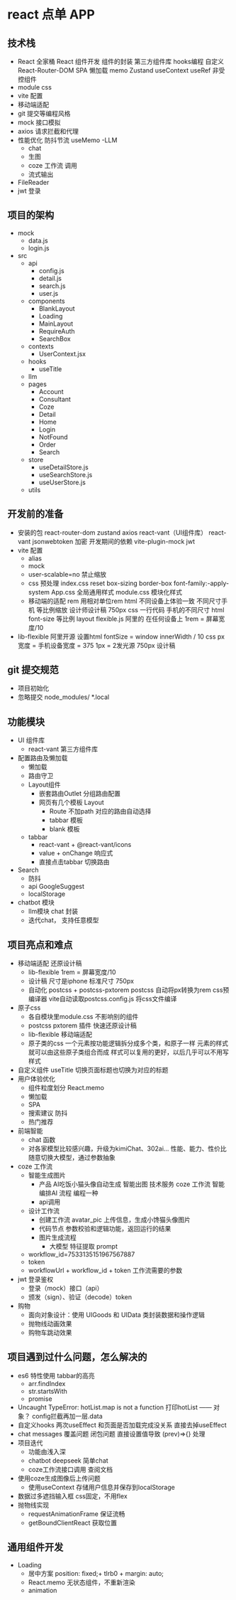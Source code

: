 # react 点单 APP

## 技术栈
- React 全家桶
    React 组件开发
    组件的封装
    第三方组件库
    hooks编程 自定义
    React-Router-DOM
      SPA
      懒加载
    memo
    Zustand
    useContext
    useRef 非受控组件
- module css
- vite 配置
- 移动端适配
- git 提交等编程风格
- mock 接口模拟
- axios 请求拦截和代理
- 性能优化
  防抖节流
  useMemo
-LLM
  - chat
  - 生图
  - coze 工作流 调用
  - 流式输出
- FileReader
- jwt 登录

## 项目的架构
- mock
  - data.js
  - login.js
- src
  - api
    - config.js
    - detail.js
    - search.js
    - user.js
  - components
    - BlankLayout
    - Loading
    - MainLayout
    - RequireAuth
    - SearchBox
  - contexts
    - UserContext.jsx
  - hooks
    - useTitle
  - llm
  - pages
    - Account
    - Consultant
    - Coze
    - Detail
    - Home
    - Login
    - NotFound
    - Order
    - Search
  - store
    - useDetailStore.js
    - useSearchStore.js
    - useUserStore.js
  - utils

## 开发前的准备
- 安装的包
    react-router-dom zustand axios 
      react-vant（UI组件库）
    react-vant
    jsonwebtoken 加密
    开发期间的依赖
    vite-plugin-mock jwt 
- vite 配置
  - alias
  - mock
  - user-scalable=no 禁止缩放
  - css 预处理
      index.css reset
      box-sizing border-box  font-family:-apply-system
      App.css  全局通用样式
      module.css  模块化样式
  - 移动端的适配 rem
      用相对单位rem html
      不同设备上体验一致
      不同尺寸手机 等比例缩放
      设计师设计稿 750px 
      css 一行代码  手机的不同尺寸 html font-size 等比例
      layout
      flexible.js 阿里的 在任何设备上
      1rem = 屏幕宽度/10
- lib-flexible
  阿里开源
  设置html fontSize = window
  innerWidth / 10
  css px 宽度 = 手机设备宽度 = 375
  1px = 2发光源
  750px 设计稿

## git 提交规范
- 项目初始化
- 忽略提交
  node_modules/
  *.local
## 功能模块
- UI 组件库
  - react-vant  第三方组件库
- 配置路由及懒加载
  - 懒加载
  - 路由守卫
  - Layout组件
    - 嵌套路由Outlet 分组路由配置
    - 网页有几个模板 Layout
      - Route 不加path 对应的路由自动选择
      - tabbar 模板
      - blank 模板
  - tabbar
    - react-vant + @react-vant/icons
    - value + onChange 响应式
    - 直接点击tabbar 切换路由
- Search
  - 防抖
  - api
    GoogleSuggest
  - localStorage
- chatbot 模块
  - llm模块 chat 封装
  - 迭代chat， 支持任意模型
## 项目亮点和难点
- 移动端适配 还原设计稿
  - lib-flexible  1rem = 屏幕宽度/10
  - 设计稿 尺寸是iphone 标准尺寸 750px
  - 自动化
      postcss + postcss-pxtorem
      postcss 自动将px转换为rem css预编译器
      vite自动读取postcss.config.js 将css文件编译
- 原子css
  - 各自模块里module.css 不影响别的组件
  - postcss pxtorem 插件 快速还原设计稿
  - lib-flexible 移动端适配
  - 原子类的css
      一个元素按功能逻辑拆分成多个类，和原子一样
      元素的样式就可以由这些原子类组合而成
      样式可以复用的更好，以后几乎可以不用写样式
- 自定义组件
  useTitle  切换页面标题也切换为对应的标题
- 用户体验优化
  - 组件粒度划分
    React.memo
  - 懒加载
  - SPA
  - 搜索建议  防抖
  - 热门推荐
- 前端智能
  - chat 函数
  - 对各家模型比较感兴趣，升级为kimiChat、302ai...
    性能、能力、性价比
    随意切换大模型，通过参数抽象
- coze 工作流
  - 智能生成图片
    - 产品
    AI吃饭小猫头像自动生成 智能出图
    技术服务
    coze 工作流 智能编排AI 流程 编程一种
    - api调用
  - 设计工作流
    - 创建工作流 avatar_pic
      上传信息，生成小馋猫头像图片
    - 代码节点
      参数校验和逻辑功能，返回运行的结果
    - 图片生成流程
      - 大模型 特征提取
      prompt
  - workflow_id=7533135151967567887
  - token 
  - workflowUrl + workflow_id + token
      工作流需要的参数
- jwt 登录鉴权
  - 登录（mock）接口（api）
  - 颁发（sign）、验证（decode）token
- 购物
  - 面向对象设计：使用 UIGoods 和 UIData 类封装数据和操作逻辑
  - 抛物线动画效果
  - 购物车跳动效果

## 项目遇到过什么问题，怎么解决的
- es6 特性使用
  tabbar的高亮
  - arr.findIndex
  - str.startsWith
  - promise
- Uncaught TypeError: hotList.map is not a function
  打印hotList  —— 对象？
  config拦截再加一层.data
- 自定义hooks
  两次useEffect 和页面是否加载完成没关系
  直接去掉useEffect
- chat messages 覆盖问题
  闭包问题 直接设置值导致
  (prev)=>{} 处理
- 项目迭代
  - 功能由浅入深
  - chatbot deepseek 简单chat
  - coze工作流接口调用 查阅文档
- 使用coze生成图像后上传问题
  - 使用useContext 存储用户信息并保存到localStorage
- 数据过多遮挡输入框  css固定，不用flex
- 抛物线实现
  - requestAnimationFrame  保证流畅
  - getBoundClientReact 获取位置

## 通用组件开发
- Loading
  - 居中方案
    position: fixed;+ tlrb0 + margin: auto;
  - React.memo 无状态组件，不重新渲染
  - animation